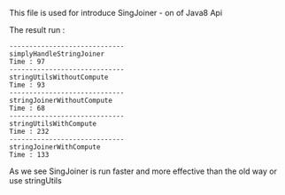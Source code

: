 This file is used for introduce SingJoiner - on of Java8 Api

The result run : 
```
-----------------------------
simplyHandleStringJoiner
Time : 97
-----------------------------
stringUtilsWithoutCompute
Time : 93
-----------------------------
stringJoinerWithoutCompute
Time : 68
-----------------------------
stringUtilsWithCompute
Time : 232
-----------------------------
stringJoinerWithCompute
Time : 133
```

As we see SingJoiner is run faster and more effective than the old way or use stringUtils
